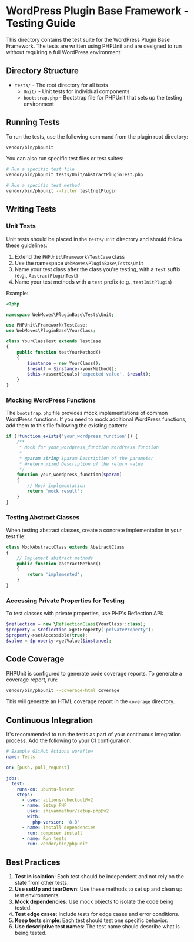 # WordPress Plugin Base Framework - Testing Guide

This directory contains the test suite for the WordPress Plugin Base Framework. The tests are written using PHPUnit and are designed to run without requiring a full WordPress environment.

## Directory Structure

- `tests/` - The root directory for all tests
  - `Unit/` - Unit tests for individual components
  - `bootstrap.php` - Bootstrap file for PHPUnit that sets up the testing environment

## Running Tests

To run the tests, use the following command from the plugin root directory:

```bash
vendor/bin/phpunit
```

You can also run specific test files or test suites:

```bash
# Run a specific test file
vendor/bin/phpunit tests/Unit/AbstractPluginTest.php

# Run a specific test method
vendor/bin/phpunit --filter testInitPlugin
```

## Writing Tests

### Unit Tests

Unit tests should be placed in the `tests/Unit` directory and should follow these guidelines:

1. Extend the `PHPUnit\Framework\TestCase` class
2. Use the namespace `WebMoves\PluginBase\Tests\Unit`
3. Name your test class after the class you're testing, with a `Test` suffix (e.g., `AbstractPluginTest`)
4. Name your test methods with a `test` prefix (e.g., `testInitPlugin`)

Example:

```php
<?php

namespace WebMoves\PluginBase\Tests\Unit;

use PHPUnit\Framework\TestCase;
use WebMoves\PluginBase\YourClass;

class YourClassTest extends TestCase
{
    public function testYourMethod()
    {
        $instance = new YourClass();
        $result = $instance->yourMethod();
        $this->assertEquals('expected value', $result);
    }
}
```

### Mocking WordPress Functions

The `bootstrap.php` file provides mock implementations of common WordPress functions. If you need to mock additional WordPress functions, add them to this file following the existing pattern:

```php
if (!function_exists('your_wordpress_function')) {
    /**
     * Mock for your_wordpress_function WordPress function
     *
     * @param string $param Description of the parameter
     * @return mixed Description of the return value
     */
    function your_wordpress_function($param)
    {
        // Mock implementation
        return 'mock result';
    }
}
```

### Testing Abstract Classes

When testing abstract classes, create a concrete implementation in your test file:

```php
class MockAbstractClass extends AbstractClass
{
    // Implement abstract methods
    public function abstractMethod()
    {
        return 'implemented';
    }
}
```

### Accessing Private Properties for Testing

To test classes with private properties, use PHP's Reflection API:

```php
$reflection = new \ReflectionClass(YourClass::class);
$property = $reflection->getProperty('privateProperty');
$property->setAccessible(true);
$value = $property->getValue($instance);
```

## Code Coverage

PHPUnit is configured to generate code coverage reports. To generate a coverage report, run:

```bash
vendor/bin/phpunit --coverage-html coverage
```

This will generate an HTML coverage report in the `coverage` directory.

## Continuous Integration

It's recommended to run the tests as part of your continuous integration process. Add the following to your CI configuration:

```yaml
# Example GitHub Actions workflow
name: Tests

on: [push, pull_request]

jobs:
  test:
    runs-on: ubuntu-latest
    steps:
      - uses: actions/checkout@v2
      - name: Setup PHP
        uses: shivammathur/setup-php@v2
        with:
          php-version: '8.3'
      - name: Install dependencies
        run: composer install
      - name: Run tests
        run: vendor/bin/phpunit
```

## Best Practices

1. **Test in isolation**: Each test should be independent and not rely on the state from other tests.
2. **Use setUp and tearDown**: Use these methods to set up and clean up test environments.
3. **Mock dependencies**: Use mock objects to isolate the code being tested.
4. **Test edge cases**: Include tests for edge cases and error conditions.
5. **Keep tests simple**: Each test should test one specific behavior.
6. **Use descriptive test names**: The test name should describe what is being tested.
